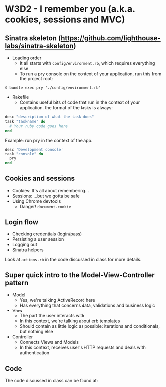 # W3D2 - I remember you (a.k.a. cookies, sessions and MVC)

## Sinatra skeleton (https://github.com/lighthouse-labs/sinatra-skeleton)
* Loading order
    - It all starts with `config/environment.rb`, which requires everything else
    - To run a pry console on the context of your application, run this from the project root:

```shell
$ bundle exec pry './config/environment.rb'
```

* Rakefile
    - Contains useful bits of code that run in the context of your application. the format of the tasks is always:

```ruby
desc "description of what the task does"
task "taskname" do
  # Your ruby code goes here
end
```

Example: run pry in the context of the app.

```ruby
desc 'Development console'
task "console" do
  pry
end
```

## Cookies and sessions
* Cookies: It's all about remembering...
* Sessions: ...but we gotta be safe
* Using Chrome devtools
    - Danger! `document.cookie`

## Login flow
* Checking credentials (login/pass)
* Persisting a user session
* Logging out
* Sinatra helpers

Look at `actions.rb` in the code discussed in class for more details.

## Super quick intro to the Model-View-Controller pattern

* Model
    - Yes, we're talking ActiveRecord here
    - Has everything that concerns data, validations and business logic
* View
    - The part the user interacts with
    - In this context, we're talking about erb templates
    - Should contain as little logic as possible: iterations and conditionals, but nothing else
* Controller
    - Connects Views and Models
    - In this context, receives user's HTTP requests and deals with authentication

## Code

The code discussed in class can be found at:
 
